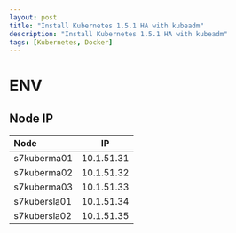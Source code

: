 ```yaml
---
layout: post
title: "Install Kubernetes 1.5.1 HA with kubeadm"
description: "Install Kubernetes 1.5.1 HA with kubeadm"
tags: [Kubernetes, Docker]
---
```


# ENV
## Node   IP
| Node | IP |
|:--------|:-------:|
| s7kuberma01  | 10.1.51.31   |
| s7kuberma02  | 10.1.51.32   |
| s7kuberma03  | 10.1.51.33
| s7kubersla01   | 10.1.51.34   |
| s7kubersla02   | 10.1.51.35   |
